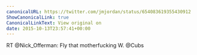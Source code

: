 ```yaml
---
canonicalURL: https://twitter.com/jmjordan/status/654083619355430912
ShowCanonicalLink: true
CanonicalLinkText: View original on
date: 2015-10-13T23:57:41+00:00
---
```

RT @Nick_Offerman: Fly that motherfucking W.
@Cubs